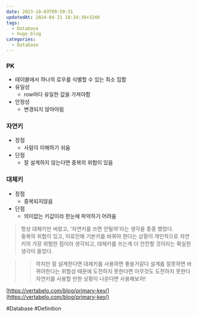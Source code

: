 ```yaml
---
date: 2023-10-03T09:59:31
updatedAt: 2024-04-21 18:34:36+3240
tags:
  - Database
  - hugo_blog
categories:
  - Database
---
```

### PK
- 테이블에서 하나의 로우를 식별할 수 있는 최소 집합
- 유일성
	- row마다 유일한 값을 가져야함
- 안정성
	- 변경되지 않아야됨

### 자연키
- 장점
    - 사람이 이해하기 쉬움
- 단점
    - 잘 설계하지 않는다면 중복의 위험이 있음

### 대체키
- 장점
    - 중복되지않음
- 단점
    - 의미없는 키값이라 한눈에 파악하기 어려움

> 항상 대체키만 써왔고, '자연키를 쓰면 안될까'라는 생각을 종종 했었다.  
> 중복의 위험이 있고, 이로인해 기본키를 바꿔야 한다는 상황이 개인적으로 자연키의 가장 위험한 점이라 생각되고, 대체키를 쓰는게 더 안전할 것이라는 확실한 생각이 들었다.

>> 하지만 잘 설계한다면 대체키를 사용하면 좋을거같다
>> 설계를 잘못하면 바뀌야한다는 위험성 때문에 도전하지 못한다면 아무것도 도전하지 못한다
>> 자연키를 사용할 만한 상황이 나온다면 사용해보자!


[https://vertabelo.com/blog/primary-key/](https://vertabelo.com/blog/primary-key/)

#Database 
#Definition 